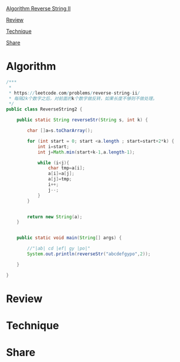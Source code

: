 
 [Algorithm Reverse String II](#algorithm)

 [Review](#review)

 [Technique](#technique)

 [Share](#share)


# Algorithm

```java
/***
 *
 * https://leetcode.com/problems/reverse-string-ii/
 * 每隔2k个数字之后，对前面的k个数字做反转，如果长度不够则不做处理。
 */
public class ReverseString2 {

    public static String reverseStr(String s, int k) {

        char []a=s.toCharArray();

        for (int start = 0; start <a.length ; start=start+2*k) {
            int i=start;
            int j=Math.min(start+k-1,a.length-1);

            while (i<j){
                char tmp=a[i];
                a[i]=a[j];
                a[j]=tmp;
                i++;
                j--;
            }
        }


        return new String(a);
    }


    public static void main(String[] args) {

        //"|ab| cd |ef| gy |po|"
        System.out.println(reverseStr("abcdefgypo",2));

    }

}

```


# Review


# Technique


# Share





